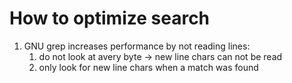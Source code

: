 # How to optimize search

1. GNU grep increases performance by not reading lines:
   1. do not look at avery byte -> new line chars can not be read
   2. only look for new line chars when a match was found